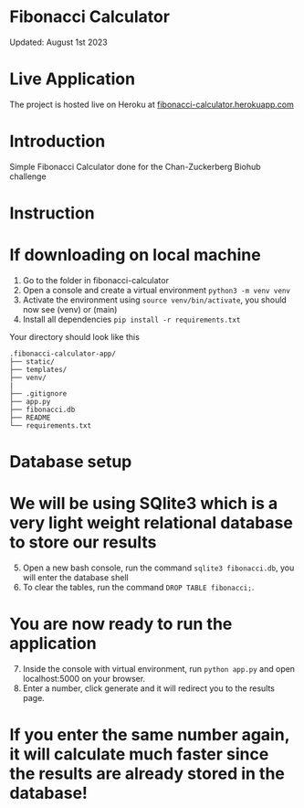 # Fibonacci Calculator

Updated: August 1st 2023

# Live Application

The project is hosted live on Heroku at
[fibonacci-calculator.herokuapp.com](https://fibonacci-calculator.herokuapp.com)

# Introduction

Simple Fibonacci Calculator done for the Chan-Zuckerberg Biohub challenge

# Instruction

# If downloading on local machine

1. Go to the folder in fibonacci-calculator
2. Open a console and create a virtual environment `python3 -m venv venv`
3. Activate the environment using `source venv/bin/activate`, you should now see (venv) or (main)
4. Install all dependencies `pip install -r requirements.txt`

Your directory should look like this
```
.fibonacci-calculator-app/
├── static/
├── templates/
├── venv/
|
├── .gitignore
├── app.py
├── fibonacci.db
├── README
└── requirements.txt
```
# Database setup

# We will be using SQlite3 which is a very light weight relational database to store our results

5. Open a new bash console, run the command `sqlite3 fibonacci.db`, you will enter the database shell
6. To clear the tables, run the command `DROP TABLE fibonacci;`.

# You are now ready to run the application

7. Inside the console with virtual environment, run `python app.py` and open localhost:5000 on your browser.
8. Enter a number, click generate and it will redirect you to the results page.

# If you enter the same number again, it will calculate much faster since the results are already stored in the database!
